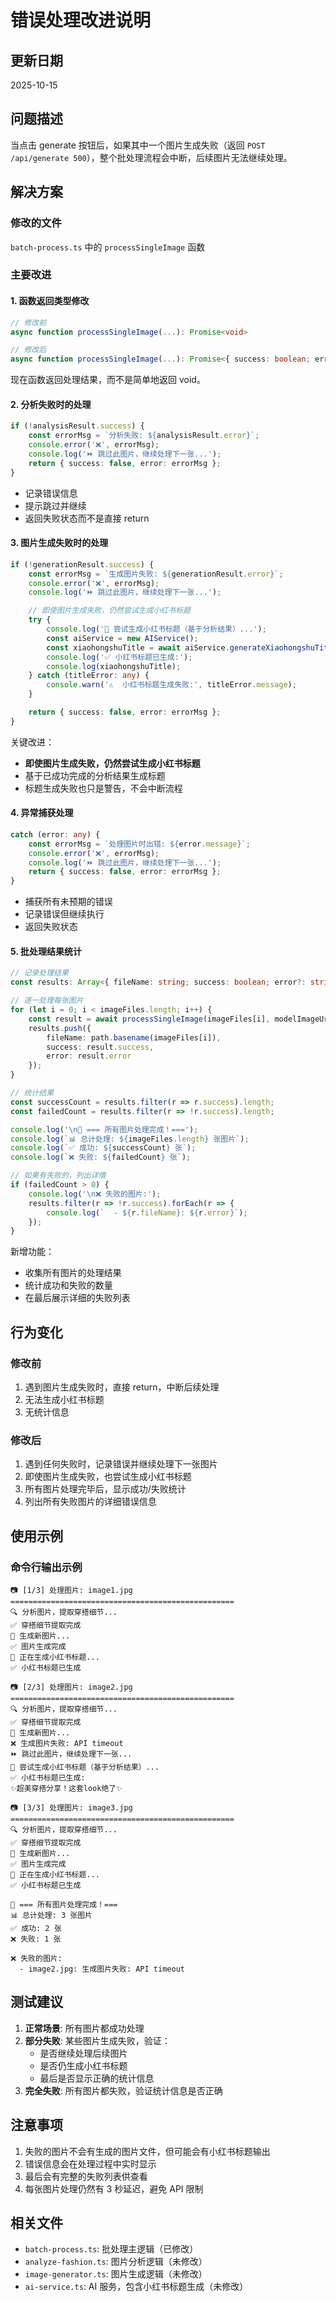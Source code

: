 # 错误处理改进说明

## 更新日期
2025-10-15

## 问题描述
当点击 generate 按钮后，如果其中一个图片生成失败（返回 `POST /api/generate 500`），整个批处理流程会中断，后续图片无法继续处理。

## 解决方案

### 修改的文件
`batch-process.ts` 中的 `processSingleImage` 函数

### 主要改进

#### 1. 函数返回类型修改
```typescript
// 修改前
async function processSingleImage(...): Promise<void>

// 修改后
async function processSingleImage(...): Promise<{ success: boolean; error?: string }>
```

现在函数返回处理结果，而不是简单地返回 void。

#### 2. 分析失败时的处理
```typescript
if (!analysisResult.success) {
    const errorMsg = `分析失败: ${analysisResult.error}`;
    console.error('❌', errorMsg);
    console.log('⏩ 跳过此图片，继续处理下一张...');
    return { success: false, error: errorMsg };
}
```

- 记录错误信息
- 提示跳过并继续
- 返回失败状态而不是直接 return

#### 3. 图片生成失败时的处理
```typescript
if (!generationResult.success) {
    const errorMsg = `生成图片失败: ${generationResult.error}`;
    console.error('❌', errorMsg);
    console.log('⏩ 跳过此图片，继续处理下一张...');

    // 即使图片生成失败，仍然尝试生成小红书标题
    try {
        console.log('📝 尝试生成小红书标题（基于分析结果）...');
        const aiService = new AIService();
        const xiaohongshuTitle = await aiService.generateXiaohongshuTitle(clothingDetails, 1);
        console.log('✅ 小红书标题已生成:');
        console.log(xiaohongshuTitle);
    } catch (titleError: any) {
        console.warn('⚠️  小红书标题生成失败:', titleError.message);
    }

    return { success: false, error: errorMsg };
}
```

关键改进：
- **即使图片生成失败，仍然尝试生成小红书标题**
- 基于已成功完成的分析结果生成标题
- 标题生成失败也只是警告，不会中断流程

#### 4. 异常捕获处理
```typescript
catch (error: any) {
    const errorMsg = `处理图片时出错: ${error.message}`;
    console.error('❌', errorMsg);
    console.log('⏩ 跳过此图片，继续处理下一张...');
    return { success: false, error: errorMsg };
}
```

- 捕获所有未预期的错误
- 记录错误但继续执行
- 返回失败状态

#### 5. 批处理结果统计
```typescript
// 记录处理结果
const results: Array<{ fileName: string; success: boolean; error?: string }> = [];

// 逐一处理每张图片
for (let i = 0; i < imageFiles.length; i++) {
    const result = await processSingleImage(imageFiles[i], modelImageUrl, i + 1, imageFiles.length, useBase64Mode);
    results.push({
        fileName: path.basename(imageFiles[i]),
        success: result.success,
        error: result.error
    });
}

// 统计结果
const successCount = results.filter(r => r.success).length;
const failedCount = results.filter(r => !r.success).length;

console.log('\n🎉 === 所有图片处理完成！===');
console.log(`📊 总计处理: ${imageFiles.length} 张图片`);
console.log(`✅ 成功: ${successCount} 张`);
console.log(`❌ 失败: ${failedCount} 张`);

// 如果有失败的，列出详情
if (failedCount > 0) {
    console.log('\n❌ 失败的图片:');
    results.filter(r => !r.success).forEach(r => {
        console.log(`  - ${r.fileName}: ${r.error}`);
    });
}
```

新增功能：
- 收集所有图片的处理结果
- 统计成功和失败的数量
- 在最后展示详细的失败列表

## 行为变化

### 修改前
1. 遇到图片生成失败时，直接 return，中断后续处理
2. 无法生成小红书标题
3. 无统计信息

### 修改后
1. 遇到任何失败时，记录错误并继续处理下一张图片
2. 即使图片生成失败，也尝试生成小红书标题
3. 所有图片处理完毕后，显示成功/失败统计
4. 列出所有失败图片的详细错误信息

## 使用示例

### 命令行输出示例
```
📷 [1/3] 处理图片: image1.jpg
==================================================
🔍 分析图片，提取穿搭细节...
✅ 穿搭细节提取完成
🎨 生成新图片...
✅ 图片生成完成
📝 正在生成小红书标题...
✅ 小红书标题已生成

📷 [2/3] 处理图片: image2.jpg
==================================================
🔍 分析图片，提取穿搭细节...
✅ 穿搭细节提取完成
🎨 生成新图片...
❌ 生成图片失败: API timeout
⏩ 跳过此图片，继续处理下一张...
📝 尝试生成小红书标题（基于分析结果）...
✅ 小红书标题已生成:
✨超美穿搭分享！这套look绝了✨

📷 [3/3] 处理图片: image3.jpg
==================================================
🔍 分析图片，提取穿搭细节...
✅ 穿搭细节提取完成
🎨 生成新图片...
✅ 图片生成完成
📝 正在生成小红书标题...
✅ 小红书标题已生成

🎉 === 所有图片处理完成！===
📊 总计处理: 3 张图片
✅ 成功: 2 张
❌ 失败: 1 张

❌ 失败的图片:
  - image2.jpg: 生成图片失败: API timeout
```

## 测试建议

1. **正常场景**: 所有图片都成功处理
2. **部分失败**: 某些图片生成失败，验证：
   - 是否继续处理后续图片
   - 是否仍生成小红书标题
   - 最后是否显示正确的统计信息
3. **完全失败**: 所有图片都失败，验证统计信息是否正确

## 注意事项

1. 失败的图片不会有生成的图片文件，但可能会有小红书标题输出
2. 错误信息会在处理过程中实时显示
3. 最后会有完整的失败列表供查看
4. 每张图片处理仍然有 3 秒延迟，避免 API 限制

## 相关文件
- `batch-process.ts`: 批处理主逻辑（已修改）
- `analyze-fashion.ts`: 图片分析逻辑（未修改）
- `image-generator.ts`: 图片生成逻辑（未修改）
- `ai-service.ts`: AI 服务，包含小红书标题生成（未修改）
